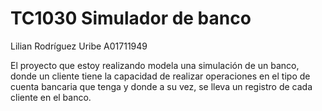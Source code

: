 # TC1030 Simulador de banco
Lilian Rodríguez Uribe 
A01711949

El proyecto que estoy realizando modela una simulación de un banco, donde un cliente tiene la capacidad de realizar operaciones en el tipo de cuenta bancaria que tenga y donde a su vez, se lleva un registro de cada cliente en el banco.

